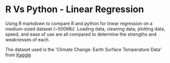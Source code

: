 # R Vs Python - Linear Regression

Using R markdown to compare R and python for linear regression on a medium-sized dataset (~500Mb).
Loading data, cleaning data, plotting data, speed, and ease of use are all compared to determine the strengths and weaknesses of each.

The dataset used is the 'Climate Change: Earth Surface Temperature Data' from [Kaggle](https://www.kaggle.com/berkeleyearth/climate-change-earth-surface-temperature-data)
